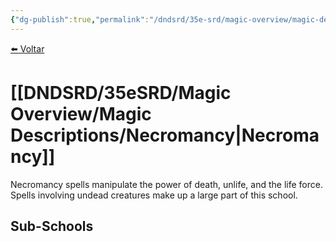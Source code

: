 ```yaml
---
{"dg-publish":true,"permalink":"/dndsrd/35e-srd/magic-overview/magic-descriptions/necromancy/","dgHomeLink":true,"dgPassFrontmatter":false}
---
```


 
<a href="javascript:history.back()">⬅️ Voltar</a>
# [[DNDSRD/35eSRD/Magic Overview/Magic Descriptions/Necromancy|Necromancy]]
Necromancy spells manipulate the power of death, unlife, and the life force. Spells involving undead creatures make up a large part of this school.

## Sub-Schools